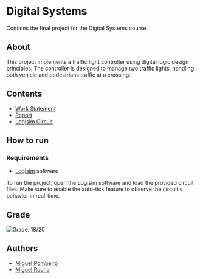 # Digital Systems

Contains the final project for the Digital Systems course.

## About

This project implements a traffic light controller using digital logic design principles. The controller is designed to manage two traffic lights, handling both vehicle and pedestrians traffic at a crossing.

## Contents

- [Work Statement](./work_statement.pdf)
- [Report](./report.pdf)
- [Logisim Circuit](./Controlador_Semaforos.circ)

## How to run

### Requirements
- [Logisim](https://cburch.com/logisim/) software

To run the project, open the Logisim software and load the provided circuit files. Make sure to enable the auto-tick feature to observe the circuit's behavior in real-time.

## Grade

![Grade: 18/20](https://img.shields.io/badge/Grade-18%2F20-brightgreen)

## Authors

- [Miguel Pombeiro](https://github.com/MiguelPombeiro)
- [Miguel Rocha](https://github.com/miguelrocha1)
